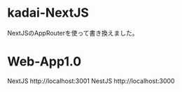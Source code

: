 # kadai-NextJS
NextJSのAppRouterを使って書き換えました。
# Web-App1.0

NextJS http://localhost:3001
NestJS http://localhost:3000